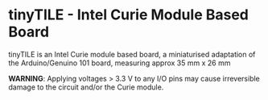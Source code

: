 # tinyTILE - Intel Curie Module Based Board

tinyTILE is an Intel Curie module based board, a miniaturised adaptation
of the Arduino/Genuino 101 board, measuring approx 35 mm x 26 mm

**WARNING**: Applying voltages > 3.3 V to any I/O pins may cause
irreversible damage to the circuit and/or the Curie module.
